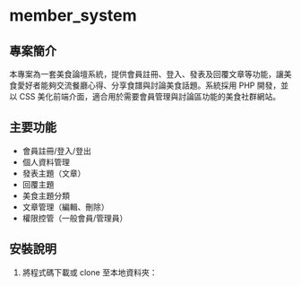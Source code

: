# member_system

## 專案簡介
本專案為一套美食論壇系統，提供會員註冊、登入、發表及回覆文章等功能，讓美食愛好者能夠交流餐廳心得、分享食譜與討論美食話題。系統採用 PHP 開發，並以 CSS 美化前端介面，適合用於需要會員管理與討論區功能的美食社群網站。

## 主要功能
- 會員註冊/登入/登出
- 個人資料管理
- 發表主題（文章）
- 回覆主題
- 美食主題分類
- 文章管理（編輯、刪除）
- 權限控管（一般會員/管理員）

## 安裝說明
1. 將程式碼下載或 clone 至本地資料夾：
